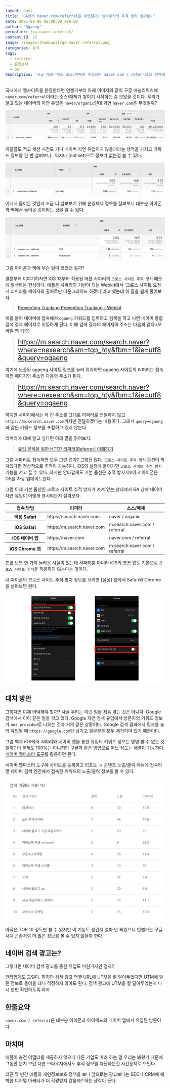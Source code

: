 ```yaml
---
layout: post
title: 'GA에서 naver.com/referral은 무엇일까? 브라우저의 추적 방지 살펴보기'
date: 2021-02-06 02:00:00 +09:00
author: "Ogaeng"
permalink: /ga-naver-referral/
content_id: 25
image: /images/thumbnail/ga-naver-referral.png
categories: 분석
tags:
  - referrer
  - 유입분석
  - GA
description: '구글 애널리틱스 소스/매체에 수집되는 naver.com / referral의 정체에 대해 알아보자.'
---
```


국내에서 웹사이트를 운영한다면 언젠가부터 아래 이미지와 같이 구글 애널리틱스에 `naver.com/referral`이라는 소스/매체가 쌓이기 시작하는 걸 보았을 것이다. 우리가 알고 있는 네이버의 자연 유입은 `naver/organic`인데 과연 `naver.com`은 무엇일까?

![naver.com 이미지](/images/post/25/01.png)

이탈률도 적고 세션 시간도 기니 네이버 자연 유입이지 않을까라는 생각을 가지고 키워드 정보를 한 번 살펴보니.. 역시나 (not set)으로 정보가 없는걸 볼 수 있다.

![GA 키워드 이미지](/images/post/25/02.png)

어디서 들어온 것인지 조금 더 살펴보기 위해 운영체제 정보를 살펴보니 대부분 아이폰과 맥에서 들어온 것이라는 것을 알 수 있다.

![GA 운영체제 이미지](/images/post/25/03.png)

그럼 아이폰과 맥에 무슨 일이 있었던 걸까?

결론부터 이야기하자면 iOS 13부터 적용된 애플 사파리의 `크로스 사이트 추적 방지` 때문에 발생하는 현상이다. 애플은 사파리의 기반이 되는 Webkit에서 '크로스 사이트 요청 시 리퍼러를 페이지의 출처로만 다운그레이드 하겠다'라고 했는데 이 말을 쉽게 풀어보자.

> <a href="https://webkit.org/blog/9661/preventing-tracking-prevention-tracking/" target="_blank">Preventing Tracking Prevention Tracking - Webkit</a>

예를 들어 네이버에 접속해서 `ogaeng` 키워드를 입력하고 검색을 하고 나면 네이버 통합검색 결과 페이지로 이동하게 된다. 이때 검색 결과의 페이지의 주소는 다음과 같다.(모바일 웹 기준)

> <span style="font-size:1.3rem">https://m.search.naver.com/search.naver?where=nexearch&sm=top_hty&fbm=1&ie=utf8&query=ogaeng</span>

여기에 노출된 ogaeng 사이트 링크를 눌러 접속하면 ogaeng 사이트의 리퍼러는 접속 이전 페이지의 주소인 다음의 주소가 된다.

> <span style="font-size:1.3rem">https://m.search.naver.com/search.naver?where=nexearch&sm=top_hty&fbm=1&ie=utf8&query=ogaeng</span>

하지만 사파리에서는 저 긴 주소를 그대로 리퍼러로 전달하지 않고 `https://m.search.naver.com`까지만 전달하겠다는 내용이다. 그래서 `query=ogaeng`과 같은 키워드 정보를 포함하고 있지 않는다.

리퍼러에 대해 알고 싶다면 아래 글을 읽어보자.

> <a href="https://ogaeng.com/http-referrer/" target="_blank">유입 분석을 위한 HTTP 리퍼러(Referrer) 이해하기</a>

그럼 사파리로 접속하면 모두 그런 건가? 그렇진 않다. `크로스 사이트 추적 방지` 옵션이 꺼져있다면 정상적으로 추적이 가능하다. iOS의 설정에 들어가면 `크로스 사이트 추적 방지` 기능을 켜고 끌 수 있다. 하지만 안타깝게도 기본 옵션은 추적 방지 On이고 아이폰은 OS를 자동 업데이트한다.

그럼 이제 기본 옵션인 크로스 사이트 추적 방지가 켜져 있는 상태에서 GA 상에 네이버 자연 유입이 어떻게 표시되는지 살펴보자.

<table>
  <thead>
    <th style="width:25%">접속 방법</th>
    <th>리퍼러</th>
    <th>소스/매체</th>
  </thead>
  <tbody>
    <tr>
      <th>
        맥용 Safari
      </th>
      <td>
        https://search.naver.com
      </td>
      <td>naver / organic</td>
    </tr>
    <tr>
      <th>
        iOS Safari
      </th>
      <td>
        https://m.search.naver.com
      </td>
      <td>m.search.naver.com / referral</td>
    </tr>
    <tr>
      <th>
        iOS 네이버 앱
      </th>
      <td>
        https://naver.com
      </td>
      <td>naver.com / referral</td>
    </tr>
    <tr>
      <th>
        iOS Chrome 앱
      </th>
      <td>
        https://m.search.naver.com
      </td>
      <td>m.search.naver.com / referral</td>
    </tr>
  </tbody>
</table>

표를 보면 한 가지 놀라운 사실이 있는데 사파리뿐 아니라 iOS의 크롬 앱도 기본으로 `크로스 사이트 추적`을 허용하지 않는다는 것이다.

내 아이폰의 크로스 사이트 추적 방지 정보를 보려면 [설정] 앱에서 Safari와 Chrome을 살펴보면 된다.

![아이폰 크로스 사이트 추적 설정 이미지](/images/post/25/04.png)

## 대처 방안

그렇다면 이제 어떡해야 할까? 사실 우리는 이런 일을 처음 겪는 것은 아니다. Google 검색에서 이미 같은 일을 겪고 있다. Google 자연 검색 유입에서 방문자의 키워드 정보가 `not provided`로 나오는 것과 거의 같은 상황이다. Google 검색 결과에서 링크를 눌러 유입될 때 `https://google.com`만 남기고 뒷부분은 모두 제거되어 있기 때문이다.

그럼 맥과 iOS에서 사파리와 네이버 앱을 통한 유입의 키워드 정보는 영영 볼 수 없는 것일까? 이 문제도 100%는 아니지만 구글과 같은 방법으로 어느 정도는 해결이 가능하다. <a href="https://searchadvisor.naver.com/" target="_blank">네이버 웹마스터 도구</a>를 활용하면 된다.

네이버 웹마스터 도구에 사이트를 등록하고 리포트 → 콘텐츠 노출/클릭 메뉴에 접속하면 네이버 검색 엔진에서 접속한 키워드의 노출/클릭 정보를 볼 수 있다.

![네이버 웹마스터 도구 키워드 이미지](/images/post/25/05.png)

아직은 TOP 10 정도만 볼 수 있지만 이 기능도 생긴지 얼마 안 되었으니 언젠가는 구글 서치 콘솔처럼 더 많은 정보를 볼 수 있지 않을까 한다.

## 네이버 검색 광고는?

그렇다면 네이버 검색 광고를 통한 유입도 마찬가지인 걸까?

안타깝게도 그렇다. 하지만 검색 광고 연결 URL에 UTM을 잘 달아두었다면 UTM에 달린 정보로 들어올 테니 걱정하지 않아도 된다. 검색 광고에 UTM을 잘 달아두었는지 다시 한번 확인하도록 하자

## 한줄요약

`naver.com / referral`은 대부분 아이폰과 아이패드의 네이버 앱에서 유입된 방문이다.

## 마치며

애플이 충전 어댑터를 제공하지 않으니 다른 기업도 따라 하는 걸 우리는 봐왔기 때문에 그동안 눈치 보던 다른 브라우저에서도 추적 정보를 차단하는건 시간문제로 보인다.

최근 몇 년간 애플의 개인정보보호 정책을 보니 앞으로는 광고보다는 SEO나 CRM에 해박한 디지털 마케터가 더 각광받지 않을까? 하는 생각이 든다.
